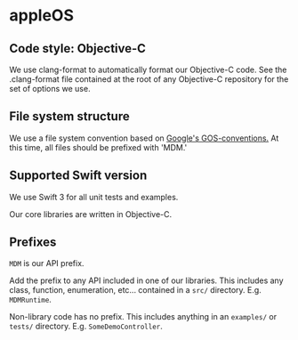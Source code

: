 # appleOS

## Code style: Objective-C

We use clang-format to automatically format our Objective-C code. See the .clang-format file contained at the root of any Objective-C repository for the set of options we use.

## File system structure

We use a file system convention based on [Google's GOS-conventions.](https://github.com/google/GOS-conventions) At this time, all files should be prefixed with 'MDM.'

## Supported Swift version

We use Swift 3 for all unit tests and examples.

Our core libraries are written in Objective-C.

## Prefixes

`MDM` is our API prefix.

Add the prefix to any API included in one of our libraries. This includes any class, function, enumeration, etc... contained in a `src/` directory. E.g. `MDMRuntime`.

Non-library code has no prefix. This includes anything in an `examples/` or `tests/` directory. E.g. `SomeDemoController`.
